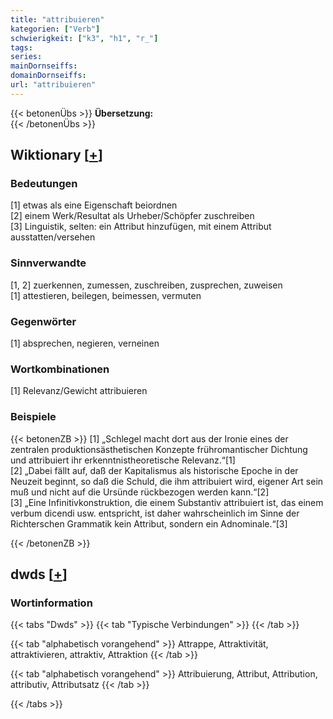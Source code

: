 ```yaml
---
title: "attribuieren"
kategorien: ["Verb"]
schwierigkeit: ["k3", "h1", "r_"]
tags:
series:
mainDornseiffs:
domainDornseiffs:
url: "attribuieren"
---
```


{{< betonenÜbs >}}
**Übersetzung:**  
{{< /betonenÜbs >}}

## Wiktionary [[+](https://de.wiktionary.org/wiki/attribuieren)]

### Bedeutungen
[1] etwas als eine Eigenschaft beiordnen  
[2] einem Werk/Resultat als Urheber/Schöpfer zuschreiben  
[3] Linguistik, selten: ein Attribut hinzufügen, mit einem Attribut ausstatten/versehen  

### Sinnverwandte
[1, 2] zuerkennen, zumessen, zuschreiben, zusprechen, zuweisen  
[1] attestieren, beilegen, beimessen, vermuten  

### Gegenwörter
[1] absprechen, negieren, verneinen  

### Wortkombinationen
[1] Relevanz/Gewicht attribuieren  

### Beispiele
{{< betonenZB >}}
[1] „Schlegel macht dort aus der Ironie eines der zentralen produktionsästhetischen Konzepte frühromantischer Dichtung und attribuiert ihr erkenntnistheoretische Relevanz.“[1]  
[2] „Dabei fällt auf, daß der Kapitalismus als historische Epoche in der Neuzeit beginnt, so daß die Schuld, die ihm attribuiert wird, eigener Art sein muß und nicht auf die Ursünde rückbezogen werden kann.“[2]  
[3] „Eine Infinitivkonstruktion, die einem Substantiv attribuiert ist, das einem verbum dicendi usw. entspricht, ist daher wahrscheinlich im Sinne der Richterschen Grammatik kein Attribut, sondern ein Adnominale.“[3]  

{{< /betonenZB >}}


## dwds [[+](https://www.dwds.de/wb/attribuieren)]

### Wortinformation
{{< tabs "Dwds" >}}
{{< tab "Typische Verbindungen" >}}
{{< /tab >}}

{{< tab "alphabetisch vorangehend" >}}
Attrappe, Attraktivität, attraktivieren, attraktiv, Attraktion
{{< /tab >}}

{{< tab "alphabetisch vorangehend" >}}
Attribuierung, Attribut, Attribution, attributiv, Attributsatz
{{< /tab >}}

{{< /tabs >}}

